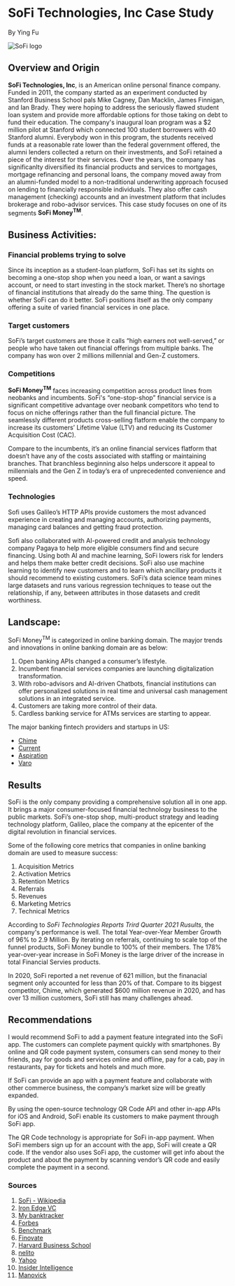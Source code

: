 # SoFi Technologies, Inc Case Study
By Ying Fu

![SoFi logo](download.png)
## Overview and Origin
**SoFi Technologies, Inc**, is an American online personal finance company. Funded in 2011, the company started as an experiment conducted by Stanford Business School pals Mike Cagney, Dan Macklin, James Finnigan, and Ian Brady. They were hoping to address the seriously flawed student loan system and provide more affordable options for those taking on debt to fund their education. The company's inaugural loan program was a $2 million pilot at Stanford which connected 100 student borrowers with 40 Stanford alumni. Everybody won in this program,  the students received funds at a reasonable rate lower than the federal government offered, the alumni lenders collected a return on their investments, and SoFi retained a piece of the interest for their services. Over the years, the company has significanlty diversified its financial products and services to mortgages, mortgage refinancing and personal loans, the company moved away from an alumni-funded model to a non-traditional underwriting approach focused on lending to financially responsible individuals. They also offer cash management (checking) accounts and an investment platform that includes brokerage and robo-advisor services. This case study focuses on one of its segments **SoFi Money<sup>TM</sup>**.

## Business Activities:
### Financial problems trying to solve
Since its inception as a student-loan platform, SoFi has set its sights on becoming a one-stop shop when you need a loan, or want a savings account, or need to start investing in the stock market. There’s no shortage of financial institutions that already do the same thing. The question is whether SoFi can do it better. SoFi positions itself as the only company offering a suite of varied financial services in one place.
### Target customers
SoFi’s target customers are those it calls “high earners not well-served,” or people who have taken out financial offerings from multiple banks. The company has won over 2 millions millennial and Gen-Z customers.
### Competitions  
**SoFi Money<sup>TM</sup>** faces increasing competition across product lines from neobanks and incumbents. SoFi's “one-stop-shop” financial service is a significant competitive advantage over neobank competitors who tend to focus on niche offerings rather than the full financial picture. The seamlessly different products cross-selling flatform enable the company to increase its customers’ Lifetime Value (LTV) and reducing its Customer Acquisition Cost (CAC). 

Compare to the incumbents, it’s an online financial services flatform that doesn’t have any of the costs associated with staffing or maintaining branches. That branchless beginning also helps underscore it appeal to millennials and the Gen Z in today’s era of unprecedented convenience and speed.  
### Technologies
Sofi uses Galileo’s HTTP APIs provide customers the most advanced experience in creating and managing accounts, authorizing payments, managing card balances and getting fraud protection. 

Sofi also collaborated with AI-powered credit and analysis technology company Pagaya to help more eligible consumers find and secure financing. Using both AI and machine learning, SoFi lowers risk for lenders and helps them make better credit decisions. SoFi also use machine learning to identify new customers and to learn which ancillary products it should recommend to existing customers. SoFi’s data science team mines large datasets and runs various regression techniques to tease out the relationship, if any, between attributes in those datasets and credit worthiness.
## Landscape: 
SoFi Money<sup>TM</sup> is categorized in online banking domain. The mayjor trends and innovations in online banking domain are as below:
1. Open banking APIs changed a consumer’s lifestyle.
2. Incumbent financial services companies are launching digitalization transformation.
3. With robo-advisors and AI-driven Chatbots, financial institutions can offer personalized solutions in real time and universal cash management solutions in an integrated service. 
4. Customers are taking more control of their data. 
5. Cardless banking service for ATMs services are starting to appear. 

The major banking fintech providers and startups in US:
- [Chime](https://www.chime.com/)
- [Current](https://current.com/)
- [Aspiration](https://www.aspiration.com/)
- [Varo](https://www.varomoney.com/)
## Results
SoFi is the only company providing a comprehensive solution all in one app. It brings a major consumer-focused financial technology business to the public markets. SoFi’s one-stop shop, multi-product strategy and leading technology platform, Galileo, place the company at the epicenter of the digital revolution in financial services.

Some of the following core metrics that companies in online banking domain are used to measure success:
1. Acquisition Metrics
2. Activation Metrics
3. Retention Metrics
4. Referrals
5. Revenues
6. Marketing Metrics
7. Technical Metrics

According to *SoFi Technologies Reports Trird Quarter 2021 Rusults*, the company's performance is well. The total Year-over-Year Member Growth of 96% to 2.9 Million. By iterating on referrals, continuing to scale top of the funnel products, SoFi Money bundle to 100% of their members. The 178% year-over-year increase in SoFi Money is the large driver of the increase in total Financial Servies products. 

In 2020, SoFi reported a net revenue of 621 million, but the finanacial segment only accounted for less than 20% of that.   Compare to its biggest competitor, Chime, which generated $600 million revenue in 2020, and has over 13 million customers, SoFi still has many challenges ahead. 
## Recommendations
I would recommend SoFi to add a payment feature integrated into the SoFi app. The customers can complete payment quickly with smartphones. By online and QR code payment system, consumers can send money to their friends, pay for goods and services online and offline, pay for a cab, pay in restaurants, pay for tickets and hotels and much more. 

If SoFi can provide an app with a payment feature and collaborate with other commerce business, the company’s market size will be greatly expanded. 

By using the open-source technology QR Code API and other in-app APIs for iOS and Android, SoFi enable its customers to make payment through SoFi app.

The QR Code technology is appropriate for SoFi in-app payment. When SoFi members sign up for an account with the app, SoFi will create a QR code. If the vendor also uses SoFi app, the customer will get info about the product and about the payment by scanning vendor’s QR code and easily complete the payment in a second. 

### Sources
1. [SoFi - Wikipedia](https://en.wikipedia.org/wiki/SoFi)
2. [Iron Edge VC](https://www.ironedgevc.com/post/whats-so-special-about-sofi)
3. [My banktracker](https://www.mybanktracker.com/checking/reviews/sofi-money-account-review-a-better-checking-account-298016)
4. [Forbes](https://www.forbes.com/advisor/investing/sofi-ipo/)
5. [Benchmark](https://getbenchmark.substack.com/p/sofi-the-aws-of-fintech-)
6. [Finovate](https://finovate.com/pagaya-and-sofi-team-up-to-broaden-access-to-financial-services-for-borrowers/)
7. [Harvard Business School](https://digital.hbs.edu/platform-rctom/submission/giving-credit-where-its-due-machine-learnings-role-in-lending/)
8. [nelito](https://www.nelito.com/blog/5-big-Banking-innovations-in-2019.html)
9. [Yahoo](https://www.yahoo.com/now/sofi-technologies-reports-third-quarter-211000636.html)
10. [Insider Intelligence](https://www.insiderintelligence.com/insights/neobanks-explained-list/)
11. [Manovick](https://manovick.medium.com/sofi-next-steps-for-the-original-fintech-darling-c4f16a08696)








